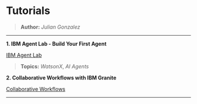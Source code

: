 # Tutorials
>**Author:** *Julian Gonzalez*

---

**1. IBM Agent Lab - Build Your First Agent**

[IBM Agent Lab](https://github.com/Jewelzufo/Ibm-agent-lab)
>**Topics:**
*WatsonX*, *AI Agents*

**2. Collaborative Workflows with IBM Granite**

[Collaborative Workflows](https://github.com/Jewelzufo/Collaborative-workflows-granite)

---


